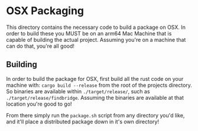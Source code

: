 # OSX Packaging #

This directory contains the necessary code to build a package on OSX. In order
to build these you MUST be on an arm64 Mac Machine that is capable of building
the actual project. Assuming you're on a machine that can do that, you're all
good!

## Building ##

In order to build the package for OSX, first build all the rust code on your
machine with: `cargo build --release` from the root of the projects directory.
So binaries are available within `./target/release/`, such as
`./target/release/findbridge`. Assuming the binaries are available at that
location you're good to go!

From there simply run the `package.sh` script from any directory you'd like,
and it'll place a distributed package down in it's own directory!
